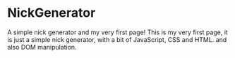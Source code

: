 # NickGenerator
A simple nick generator and my very first page!
This is my very first page, it is just a simple nick generator, with a bit of JavaScript, CSS and HTML. and also DOM manipulation.
